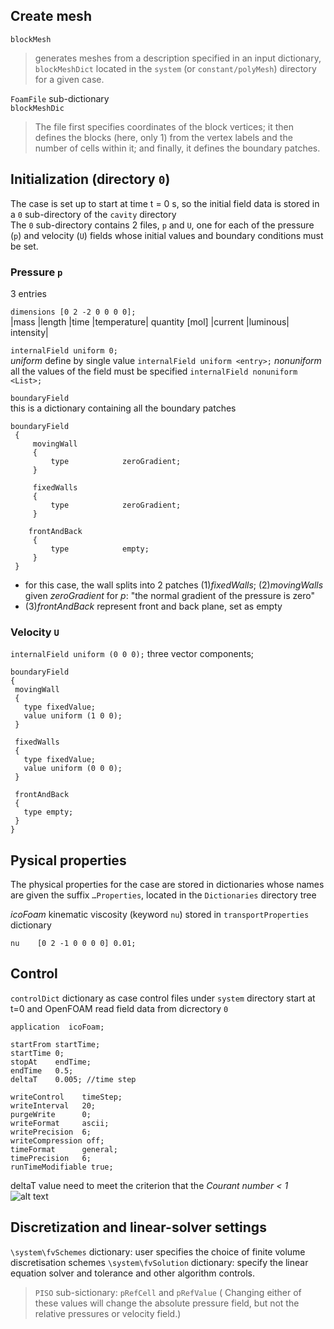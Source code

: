 ## Create mesh

`blockMesh`

> generates meshes from a description specified in an input dictionary, 
> `blockMeshDict` located in the `system` (or `constant/polyMesh`) directory for a given case.

`FoamFile` sub-dictionary\
`blockMeshDic`
> The file first specifies coordinates of the block vertices; 
> it then defines the blocks (here, only 1) from the vertex labels and the number of cells within it; 
> and finally, it defines the boundary patches.

## Initialization (directory `0`)
The case is set up to start at time t = 0 s, so the initial field data is stored in a `0` sub-directory of the `cavity` directory\
The `0` sub-directory contains 2 files, `p` and `U`, one for each of the pressure (`p`) and velocity (`U`) fields whose initial values and boundary conditions must be set. 

 ### Pressure `p`
 3 entries
 
 `dimensions [0 2 -2 0 0 0 0]; `\
 |mass |length |time |temperature| quantity [mol] |current |luminous| intensity|
 
 `internalField uniform 0;`\
 _uniform_ define by single value `internalField uniform <entry>;`
 _nonuniform_ all the values of the field must be specified `internalField nonuniform <List>;`
 
 `boundaryField`\
 this is a dictionary containing all the boundary patches
 ```
 boundaryField
  {
      movingWall
      {
          type            zeroGradient;
      }
  
      fixedWalls
      {
          type            zeroGradient;
      }
  
     frontAndBack
      {
          type            empty;
      }
  }
 ```
 
 - for this case, the wall splits into 2 patches (1)_fixedWalls_; (2)_movingWalls_ 
   given _zeroGradient_ for _p_: "the normal gradient of the pressure is zero"
 - (3)_frontAndBack_ represent front and back plane, set as empty

### Velocity `U`
 `internalField uniform (0 0 0);` three vector components;
 ```
 boundaryField
 {
  movingWall
  {
    type fixedValue;
    value uniform (1 0 0);
  }
  
  fixedWalls 
  {
    type fixedValue;
    value uniform (0 0 0);
  }
  
  frontAndBack
  {
    type empty;
  }
 }
 ```
 
 ## Pysical properties
 The physical properties for the case are stored in dictionaries whose names are given the suffix `…Properties`, located in the `Dictionaries` directory tree

_icoFoam_
kinematic viscosity (keyword `nu`) stored in `transportProperties` dictionary
```
nu    [0 2 -1 0 0 0 0] 0.01;
```

## Control
`controlDict` dictionary as case control files under `system` directory
start at t=0 and OpenFOAM read field data from dicrectory `0`
```
application  icoFoam;

startFrom startTime;
startTime 0;
stopAt    endTime;
endTime   0.5;
deltaT    0.005; //time step

writeControl    timeStep;
writeInterval   20;
purgeWrite      0;
writeFormat     ascii;
writePrecision  6;
writeCompression off;
timeFormat      general;
timePrecision   6;
runTimeModifiable true;
```
deltaT value need to meet the criterion that the _Courant number < 1_
![alt text](https://cdn.cfd.direct/docs/user-guide-v4/img/user23x.png)

## Discretization and linear-solver settings
`\system\fvSchemes` dictionary: user specifies the choice of finite volume discretisation schemes 
`\system\fvSolution` dictionary: specify the linear equation solver and tolerance and other algorithm controls.
> `PISO` sub-sictionary: `pRefCell` and `pRefValue` ( Changing either of these values will change the absolute pressure field, but not the relative pressures or velocity field.)
